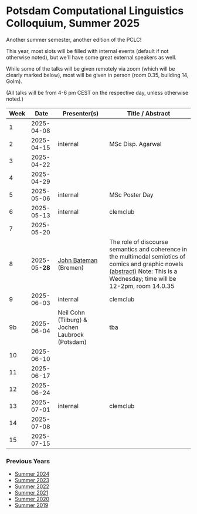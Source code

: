 # Potsdam Computational Linguistics Colloquium, Summer 2025

Another summer semester, another edition of the PCLC!

This year, most slots will be filled with internal events (default if not otherwise noted), but we'll have some great external speakers as well.

While some of the talks will be given remotely via zoom (which will be clearly marked below), most will be given in person (room 0.35, building 14, Golm). 

(All talks will be from 4-6 pm CEST on the respective day, unless otherwise noted.)


| Week | Date       | Presenter(s)          | Title / Abstract  |
| ---- | ---------- | --------------------- | ----------------- |
| 1    | 2025-04-08 |                       |                   |
| 2    | 2025-04-15 | internal              | MSc Disp. Agarwal |
| 3    | 2025-04-22 |                       |                   |
| 4    | 2025-04-29 |                       |                   |
| 5    | 2025-05-06 | internal              | MSc Poster Day    |
| 6    | 2025-05-13 | internal              | clemclub          |
| 7    | 2025-05-20 |                       |                   |
| 8    | 2025-05-**28** | [John Bateman](http://www.fb10.uni-bremen.de/anglistik/langpro/webspace/jb/zfn/index.html) (Bremen) | The role of discourse semantics and coherence in the multimodal semiotics of comics and graphic novels [(abstract)](material/2025/bateman_abstract.md) Note: This is a Wednesday; time will be 12-2pm, room 14.0.35   |
| 9    | 2025-06-03 | internal              | clemclub          |
| 9b   | 2025-06-04 | Neil Cohn (Tilburg) & Jochen Laubrock (Potsdam) | tba                  |
| 10   | 2025-06-10 |                       |                   |
| 11   | 2025-06-17 |                       |                   |
| 12   | 2025-06-24 |                       |                   |
| 13   | 2025-07-01 | internal              | clemclub          |
| 14   | 2025-07-08 |                       |                   |
| 15   | 2025-07-15 |                       |                   |



### Previous Years

* [Summer 2024](past/summer2024.md)
* [Summer 2023](past/summer2023.md)
* [Summer 2022](past/summer2022.md)
* [Summer 2021](past/summer2021.md)
* [Summer 2020](past/summer2020.md)
* [Summer 2019](past/summer2019.md)

